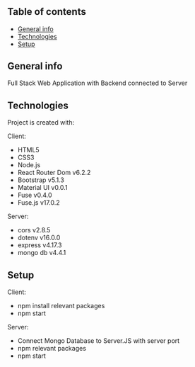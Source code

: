 
# 

## Table of contents
* [General info](#general-info)
* [Technologies](#technologies)
* [Setup](#setup)


## General info
Full Stack Web Application with Backend connected to Server
	
## Technologies
Project is created with:

Client:
* HTML5
* CSS3
* Node.js
* React Router Dom v6.2.2
* Bootstrap v5.1.3
* Material UI v0.0.1
* Fuse v0.4.0
* Fuse.js v17.0.2

Server:
* cors v2.8.5	
* dotenv v16.0.0
* express v4.17.3
* mongo db v4.4.1


## Setup

Client: 
 * npm install relevant packages
 * npm start

Server:
* Connect Mongo Database to Server.JS with server port 
* npm relevant packages
* npm start



